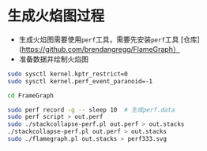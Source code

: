 # 生成火焰图过程

- 生成火焰图需要使用`perf`工具，需要先安装`perf`工具 [仓库](https://github.com/brendangregg/FlameGraph）
- 准备数据并绘制火焰图

```bash
sudo sysctl kernel.kptr_restrict=0
sudo sysctl kernel.perf_event_paranoid=-1

cd FrameGraph

sudo perf record -g -- sleep 10  # 生成perf.data
sudo perf script > out.perf
sudo ./stackcollapse-perf.pl out.perf > out.stacks
./stackcollapse-perf.pl out.perf > out.stacks
sudo ./flamegraph.pl out.stacks > perf333.svg
```
